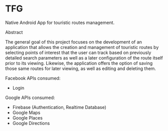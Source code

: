 # TFG

Native Android App for touristic routes management.

Abstract

The general goal of this project focuses on the development of an
application that allows the creation and management of touristic routes by
selecting points of interest that the user can track based on previously detailed
search parameters as well as a later configuration of the route itself prior to its
viewing.
Likewise, the application offers the option of saving those same routes for
later viewing, as well as editing and deleting them.

Facebook APIs consumed:
  - Login

Google APIs consumed:
  - Firebase (Authentication, Realtime Database)
  - Google Maps
  - Google Places
  - Google Directions
